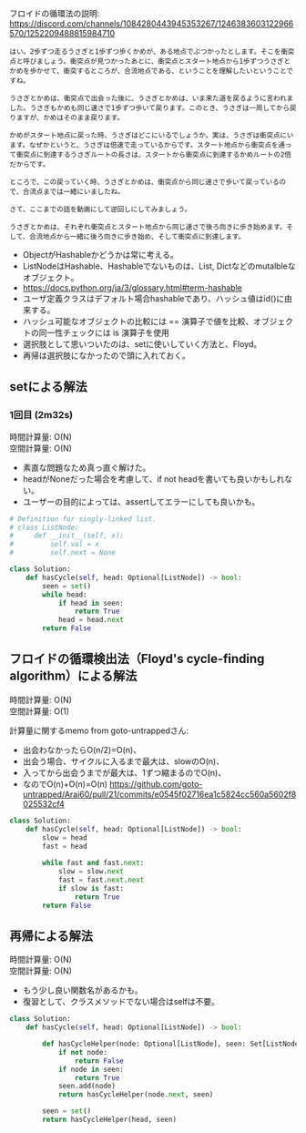 フロイドの循環法の説明:
https://discord.com/channels/1084280443945353267/1246383603122966570/1252209488815984710
```
はい。2歩ずつ走るうさぎと1歩ずつ歩くかめが、ある地点でぶつかったとします。そこを衝突点と呼びましょう。衝突点が見つかったあとに、衝突点とスタート地点から1歩ずつうさぎとかめを歩かせて、衝突するところが、合流地点である、ということを理解したいということですね。

うさぎとかめは、衝突点で出会った後に、うさぎとかめは、いま来た道を戻るように言われました。うさぎもかめも同じ速さで1歩ずつ歩いて戻ります。このとき、うさぎは一周してから戻りますが、かめはそのまま戻ります。

かめがスタート地点に戻った時、うさぎはどこにいるでしょうか。実は、うさぎは衝突点にいます。なぜかというと、うさぎは倍速で走っているからです。スタート地点から衝突点を通って衝突点に到達するうさぎルートの長さは、スタートから衝突点に到達するかめルートの2倍だからです。

ところで、この戻っていく時、うさぎとかめは、衝突点から同じ速さで歩いて戻っているので、合流点までは一緒にいましたね。

さて、ここまでの話を動画にして逆回しにしてみましょう。

うさぎとかめは、それぞれ衝突点とスタート地点から同じ速さで後ろ向きに歩き始めます。そして、合流地点から一緒に後ろ向きに歩き始め、そして衝突点に到達します。
```

* ObjectがHashableかどうかは常に考える。
* ListNodeはHashable、Hashableでないものは、List, Dictなどのmutalbleなオブジェクト。
* https://docs.python.org/ja/3/glossary.html#term-hashable
* ユーザ定義クラスはデフォルト場合hashableであり、ハッシュ値はid()に由来する。
* ハッシュ可能なオブジェクトの比較には == 演算子で値を比較、オブジェクトの同一性チェックには is 演算子を使用
* 選択肢として思いついたのは、setに使いしていく方法と、Floyd。
* 再帰は選択肢になかったので頭に入れておく。

## setによる解法

### 1回目 (2m32s)
時間計算量: O(N)<br>
空間計算量: O(N)<br>

* 素直な問題なため真っ直ぐ解けた。
* headがNoneだった場合を考慮して、if not headを書いても良いかもしれない。
* ユーザーの目的によっては、assertしてエラーにしても良いかも。

```python
# Definition for singly-linked list.
# class ListNode:
#     def __init__(self, x):
#         self.val = x
#         self.next = None

class Solution:
    def hasCycle(self, head: Optional[ListNode]) -> bool:
        seen = set()
        while head:
            if head in seen:
                return True
            head = head.next
        return False
```


## フロイドの循環検出法（Floyd's cycle-finding algorithm）による解法
時間計算量: O(N)<br>
空間計算量: O(1)<br>

計算量に関するmemo from goto-untrappedさん:
* 出会わなかったらO(n/2)=O(n)、
* 出会う場合、サイクルに入るまで最大は、slowのO(n)、
* 入ってから出会うまでが最大は、1ずつ縮まるのでO(n)、
* なのでO(n)+O(n)=O(n)
https://github.com/goto-untrapped/Arai60/pull/21/commits/e0545f02716ea1c5824cc560a5602f8025532cf4


```python
class Solution:
    def hasCycle(self, head: Optional[ListNode]) -> bool:
        slow = head
        fast = head
        
        while fast and fast.next:
            slow = slow.next
            fast = fast.next.next
            if slow is fast:
                return True
        return False
```

## 再帰による解法
時間計算量: O(N)<br>
空間計算量: O(N)<br>

* もう少し良い関数名があるかも。
* 復習として、クラスメソッドでない場合はselfは不要。


```python
class Solution:
    def hasCycle(self, head: Optional[ListNode]) -> bool:

        def hasCycleHelper(node: Optional[ListNode], seen: Set[ListNode]) -> bool:
            if not node:
                return False
            if node in seen:
                return True
            seen.add(node)
            return hasCycleHelper(node.next, seen)

        seen = set()
        return hasCycleHelper(head, seen)
```

